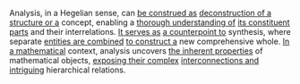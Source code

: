 
Analysis, in a Hegelian sense, can [be construed as](2/2/3/2/1/3/.Interpretation) [deconstruction of a](1/1/3/2/3/3/1/2/_Reconstruction-Deconstruction) [structure or a](1/1/3/3/1/2/2/.Structure) concept, enabling a [thorough understanding of](2/2/3/2/2/2/.Understanding%20and%20Explanation) [its constituent parts](1/1/3/1/2/2/_Whole-Parts) and their interrelations. [It serves as](2/1/1/1/3/3/.Purpose) [a counterpoint to](2/2/2/3/1/1/_Implication-Contradiction) synthesis, where separate [entities are combined](1/1/3/2/3/2/3/2/.Aggregation) [to construct a](3/1/1/1/1/1/1/2/_Constructing-Mending-Shaping) new comprehensive whole. [In a mathematical](2/3/2/3/1/1/.Mathematics) context, analysis uncovers [the inherent properties](1/1/_Intrinsic-Extrinsic) of mathematical objects, [exposing their complex](3/1/2/3/1/3/2/.Responsible%20disclosure) [interconnections and intriguing](1/1/3/1/2/3/3/.Interconnectedness) hierarchical relations.

